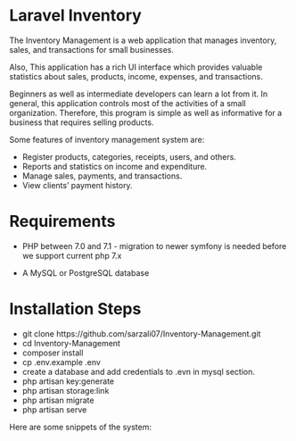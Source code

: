 <h1>Laravel Inventory</h1>
<p>The Inventory Management is a web application that manages inventory, sales, and transactions for small businesses.</p>
<p>Also, This application has a rich UI interface which provides valuable statistics about sales, products, income, expenses, and transactions.</p>
<p>Beginners as well as intermediate developers can learn a lot from it. In general, this application controls most of the activities of a small organization. Therefore, this program is simple as well as informative for a business that requires selling products.</p>
<p>Some features of inventory management system are:</p>
<ul>
    <li>Register products, categories, receipts, users, and others.</li>
    <li>Reports and statistics on income and expenditure.</li>
    <li>Manage sales, payments, and transactions.</li>
    <li>View clients’ payment history.</li>
</ul>
<h1>Requirements</h1>
<ul>
<li>PHP between 7.0 and 7.1 - migration to newer symfony is needed before we support current php 7.x</p>
<li>A MySQL or PostgreSQL database</p>
</ul>
<h1>Installation Steps</h1>
<ul>
    <li>git clone https://github.com/sarzali07/Inventory-Management.git</li>
    <li>cd Inventory-Management</li>
    <li>composer install</li>
    <li>cp .env.example .env</li>
    <li>create a database and add credentials to .evn in mysql section.</li>
    <li>php artisan key:generate</li>
    <li>php artisan storage:link</li>
    <li>php artisan migrate</li>
    <li>php artisan serve</li>
</ul>

<p>Here are some snippets of the system:</p>

